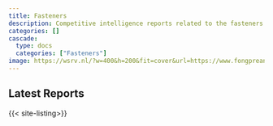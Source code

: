 ```yaml
---
title: Fasteners
description: Competitive intelligence reports related to the fasteners industry.
categories: []
cascade:
  type: docs
  categories: ["Fasteners"]
image: https://wsrv.nl/?w=400&h=200&fit=cover&url=https://www.fongprean.com/web/image/16681-dc113d3f/a-lot-of-screws-2025-03-08-16-25-55-utc%20%281%29.jpg
---
```


## Latest Reports

{{< site-listing>}}